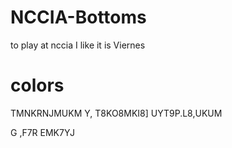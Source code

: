 # NCCIA-Bottoms
 to play at nccia
I like it is Viernes
<h1>colors</h1>

TMNKRNJMUKM
Y, T8KO8MKI8]
UYT9P.L8,UKUM



G ,F7R EMK7YJ